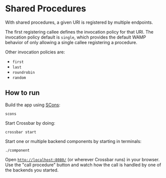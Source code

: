 # Shared Procedures

With shared procedures, a given URI is registered by multiple endpoints.

The first registering callee defines the invocation policy for that URI. The invocation policy default is `single`, which provides the default WAMP behavior of only allowing a single callee registering a procedure.

Other invocation policies are:

* `first`
* `last`
* `roundrobin`
* `random`

## How to run

Build the app using [SCons](http://scons.org/):

```shell
scons
```

Start Crossbar by doing:

```shell
crossbar start
```

Start one or multiple backend components by starting in terminals:

```shell
./component
```

Open [`http://localhost:8080/`](http://localhost:8080/) (or wherever Crossbar runs) in your browser. Use the "call procedure" button and watch how the call is handled by one of the backends you started.
